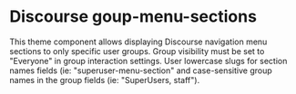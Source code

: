 # Discourse goup-menu-sections
This theme component allows displaying Discourse navigation menu sections to only specific user groups.  Group visibility must be set to "Everyone" in group interaction settings.  User lowercase slugs for section names fields (ie: "superuser-menu-section" and case-sensitive group names in the group fields (ie: "SuperUsers, staff").
